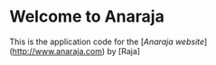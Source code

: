 # Welcome to Anaraja

This is the application code for the 
[*Anaraja website*] (http://www.anaraja.com)
by [Raja]